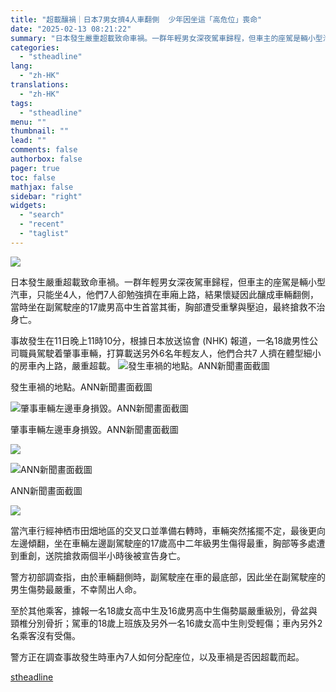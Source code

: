 ```yaml
---
title: "超載釀禍｜日本7男女擠4人車翻側  少年因坐這「高危位」喪命"
date: "2025-02-13 08:21:22"
summary: "日本發生嚴重超載致命車禍。一群年輕男女深夜駕車歸程，但車主的座駕是輛小型汽車，..."
categories:
  - "stheadline"
lang:
  - "zh-HK"
translations:
  - "zh-HK"
tags:
  - "stheadline"
menu: ""
thumbnail: ""
lead: ""
comments: false
authorbox: false
pager: true
toc: false
mathjax: false
sidebar: "right"
widgets:
  - "search"
  - "recent"
  - "taglist"
---
```


![](https://image.stheadline.com/f/680p0/0x0/100/none/abcff0059c16857bcfb4b76fa34fd1f8/stheadline/inewsmedia/20250213/_2025021308144949203.jpg)






日本發生嚴重超載致命車禍。一群年輕男女深夜駕車歸程，但車主的座駕是輛小型汽車，只能坐4人，他們7人卻勉強擠在車廂上路，結果懷疑因此釀成車輛翻側，當時坐在副駕駛座的17歲男高中生首當其衝，胸部遭受重擊與壓迫，最終搶救不治身亡。

事故發生在11日晚上11時10分，根據日本放送協會 (NHK) 報道，一名18歲男性公司職員駕駛着肇事車輛，打算載送另外6名年輕友人，他們合共7 人擠在體型細小的房車內上路，嚴重超載。
 ![發生車禍的地點。ANN新聞畫面截圖](https://image.hkhl.hk/f/1024p0/0x0/100/none/37213cb187e07e953b0ea7aa983c5e7a/2025-02/Screenshot_2025-02-12_at_11_12_56_PM_0.png)


發生車禍的地點。ANN新聞畫面截圖



 ![肇事車輛左邊車身損毀。ANN新聞畫面截圖](https://image.hkhl.hk/f/1024p0/0x0/100/none/17294197cefa7bd166f7ea5cae1a800b/2025-02/Screenshot_2025-02-12_at_11_13_11_PM_0.png)


肇事車輛左邊車身損毀。ANN新聞畫面截圖



 ![](https://image.hkhl.hk/f/1024p0/0x0/100/none/86484b349d6fc9a89b752d608c001f09/2025-02/Screenshot_2025-02-12_at_11_13_21_PM_0.png)




 ![ANN新聞畫面截圖](https://image.hkhl.hk/f/1024p0/0x0/100/none/8ed03acdae75b8ca02e49ea5953b9818/2025-02/Screenshot_2025-02-12_at_11_13_18_PM_0.png)


ANN新聞畫面截圖



 ![](https://image.hkhl.hk/f/1024p0/0x0/100/none/d164831837f0a9dfcc1d6d6905f4b275/2025-02/Screenshot_2025-02-12_at_11_06_59_PM_0.png)





當汽車行經神栖市田畑地區的交叉口並準備右轉時，車輛突然搖擺不定，最後更向左邊傾翻，坐在車輛左邊副駕駛座的17歲高中二年級男生傷得最重，胸部等多處遭到重創，送院搶救兩個半小時後被宣告身亡。

警方初部調查指，由於車輛翻側時，副駕駛座在車的最底部，因此坐在副駕駛座的男生傷勢最嚴重，不幸鬧出人命。

至於其他乘客，據報一名18歲女高中生及16歲男高中生傷勢屬嚴重級別，骨盆與頸椎分別骨折；駕車的18歲上班族及另外一名16歲女高中生則受輕傷；車內另外2名乘客沒有受傷。

警方正在調查事故發生時車內7人如何分配座位，以及車禍是否因超載而起。

[stheadline](https://std.stheadline.com/realtime/article/2052473/即時-國際-超載釀禍-日本7男女擠4人車翻側-少年因坐這-高危位-喪命)
